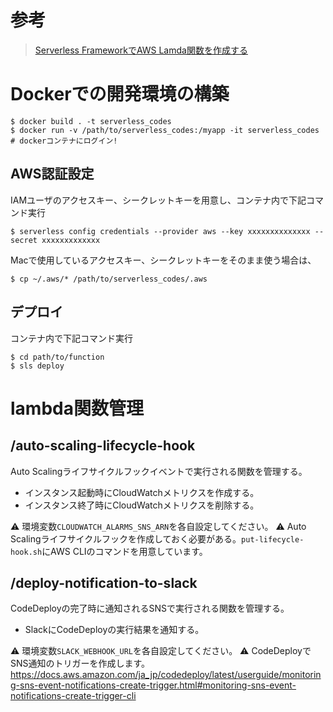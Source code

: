 # 参考
> [Serverless FrameworkでAWS Lamda関数を作成する](https://qiita.com/Esfahan/items/736d09f732fa619d2410)

# Dockerでの開発環境の構築

~~~
$ docker build . -t serverless_codes
$ docker run -v /path/to/serverless_codes:/myapp -it serverless_codes
# dockerコンテナにログイン!
~~~

## AWS認証設定
IAMユーザのアクセスキー、シークレットキーを用意し、コンテナ内で下記コマンド実行
~~~
$ serverless config credentials --provider aws --key xxxxxxxxxxxxxx --secret xxxxxxxxxxxxx
~~~

Macで使用しているアクセスキー、シークレットキーをそのまま使う場合は、
~~~
$ cp ~/.aws/* /path/to/serverless_codes/.aws
~~~

## デプロイ
コンテナ内で下記コマンド実行
~~~
$ cd path/to/function
$ sls deploy
~~~

# lambda関数管理

## /auto-scaling-lifecycle-hook
Auto Scalingライフサイクルフックイベントで実行される関数を管理する。

- インスタンス起動時にCloudWatchメトリクスを作成する。
- インスタンス終了時にCloudWatchメトリクスを削除する。

:warning: 環境変数`CLOUDWATCH_ALARMS_SNS_ARN`を各自設定してください。
:warning: Auto Scalingライフサイクルフックを作成しておく必要がある。`put-lifecycle-hook.sh`にAWS CLIのコマンドを用意しています。

## /deploy-notification-to-slack
CodeDeployの完了時に通知されるSNSで実行される関数を管理する。

- SlackにCodeDeployの実行結果を通知する。

:warning: 環境変数`SLACK_WEBHOOK_URL`を各自設定してください。
:warning: CodeDeployでSNS通知のトリガーを作成します。https://docs.aws.amazon.com/ja_jp/codedeploy/latest/userguide/monitoring-sns-event-notifications-create-trigger.html#monitoring-sns-event-notifications-create-trigger-cli

